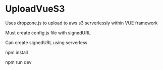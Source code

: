 # UploadVueS3

Uses dropzone.js to upload to aws s3 serverlessly within VUE framework

Must create config.js file with signedURL

Can create signedURL using serverless


npm install

npm run dev
